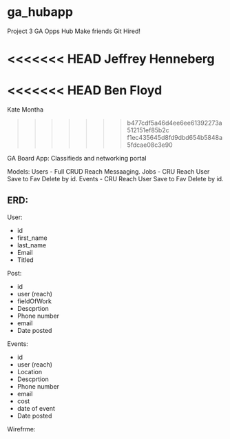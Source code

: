 # ga_hubapp

Project 3 GA Opps Hub
Make friends Git Hired!

<<<<<<< HEAD
Jeffrey Henneberg
=======
<<<<<<< HEAD
Ben Floyd
=======
Kate Montha
>>>>>>> b477cdf5a46d4ee6ee61392273a512151ef85b2c
>>>>>>> f1ec435645d8fd9dbd654b5848a5fdcae08c3e90

GA Board App:
Classifieds and networking portal

Models:
Users - Full CRUD Reach Messaaging.
Jobs - CRU Reach User Save to Fav Delete by id.
Events - CRU Reach User Save to Fav Delete by id.

ERD:
-

User:

- id
- first_name
- last_name
- Email
- Titled

Post:

- id
- user (reach)
- fieldOfWork
- Descprtion
- Phone number
- email
- Date posted

Events:

- id
- user (reach)
- Location
- Descprtion
- Phone number
- email
- cost
- date of event
- Date posted



Wirefrme:
